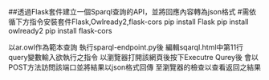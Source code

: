 ##透過Flask套件建立一個Sparql查詢的API，並將回應內容轉為json格式
#需依循下方指令安裝套件Flask,Owlready2,flask-cors
pip install Flask
pip install owlready2
pip install flask-cors

以ar.owl作為範本查詢
執行sparql-endpoint.py後
編輯sqarql.html中第11行query變數輸入欲執行之指令
以瀏覽器打開該網頁後按下Executre Qurey後
會以POST方法訪問該端口並將結果以json格式回傳
至瀏覽器的檢查以查看返回之結果
